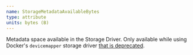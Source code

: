 ```yaml
---
name: StorageMetadataAvailableBytes
type: attribute
units: bytes (B)
---
```


Metadata space available in the Storage Driver. Only available while using Docker's `devicemapper` storage driver [that is deprecated](https://docs.docker.com/storage/storagedriver/select-storage-driver/#supported-storage-drivers-per-linux-distribution).